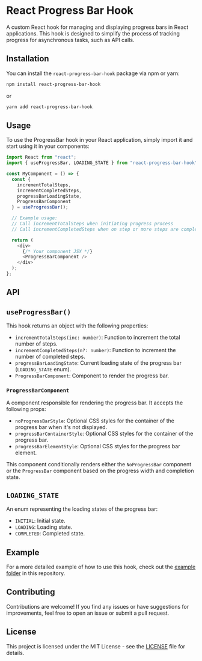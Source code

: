 # React Progress Bar Hook

A custom React hook for managing and displaying progress bars in React applications. This hook is designed to simplify the process of tracking progress for asynchronous tasks, such as API calls.

## Installation

You can install the `react-progress-bar-hook` package via npm or yarn:

```bash
npm install react-progress-bar-hook
```

or

```bash
yarn add react-progress-bar-hook
```

## Usage

To use the ProgressBar hook in your React application, simply import it and start using it in your components:

```typescript
import React from "react";
import { useProgressBar, LOADING_STATE } from "react-progress-bar-hook";

const MyComponent = () => {
  const {
    incrementTotalSteps,
    incrementCompletedSteps,
    progressBarLoadingState,
    ProgressBarComponent
  } = useProgressBar();

  // Example usage:
  // Call incrementTotalSteps when initiating progress process
  // Call incrementCompletedSteps when on step or more steps are completed

  return (
    <div>
      {/* Your component JSX */}
      <ProgressBarComponent />
    </div>
  );
};
```

## API

## `useProgressBar()`

This hook returns an object with the following properties:

- `incrementTotalSteps(inc: number)`: Function to increment the total number of steps.
- `incrementCompletedSteps(n?: number)`: Function to increment the number of completed steps.
- `progressBarLoadingState`: Current loading state of the progress bar (`LOADING_STATE` enum).
- `ProgressBarComponent`: Component to render the progress bar.

### `ProgressBarComponent`

A component responsible for rendering the progress bar. It accepts the following props:

- `noProgressBarStyle`: Optional CSS styles for the container of the progress bar when it's not displayed.
- `progressBarContainerStyle`: Optional CSS styles for the container of the progress bar.
- `progressBarElementStyle`: Optional CSS styles for the progress bar element.

This component conditionally renders either the `NoProgressBar` component or the `ProgressBar` component based on the progress width and completion state.

## `LOADING_STATE`

An enum representing the loading states of the progress bar:

- `INITIAL`: Initial state.
- `LOADING`: Loading state.
- `COMPLETED`: Completed state.

## Example

For a more detailed example of how to use this hook, check out the [example folder](./example) in this repository.

## Contributing

Contributions are welcome! If you find any issues or have suggestions for improvements, feel free to open an issue or submit a pull request.

## License

This project is licensed under the MIT License - see the [LICENSE](./LICENSE) file for details.
